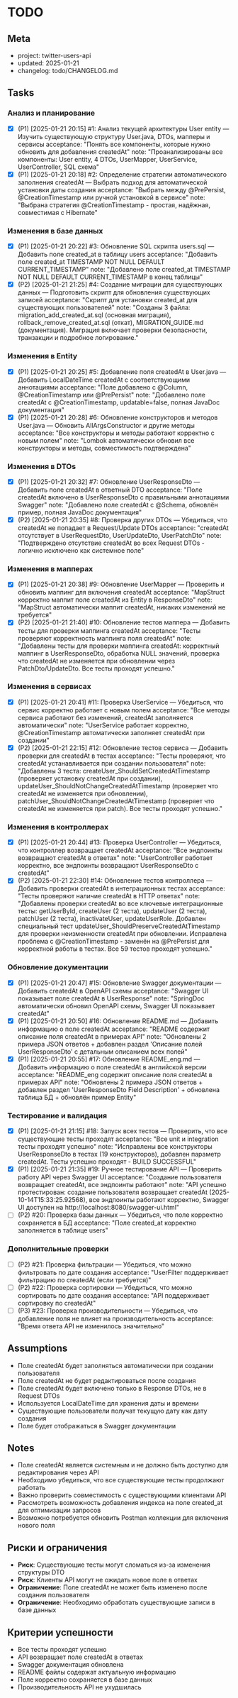 # TODO

## Meta
- project: twitter-users-api
- updated: 2025-01-21
- changelog: todo/CHANGELOG.md

## Tasks

### Анализ и планирование
- [x] (P1) [2025-01-21 20:15] #1: Анализ текущей архитектуры User entity — Изучить существующую структуру User.java, DTOs, мапперы и сервисы
  acceptance: "Понять все компоненты, которые нужно обновить для добавления createdAt"
  note: "Проанализированы все компоненты: User entity, 4 DTOs, UserMapper, UserService, UserController, SQL схема"
- [x] (P1) [2025-01-21 20:18] #2: Определение стратегии автоматического заполнения createdAt — Выбрать подход для автоматической установки даты создания
  acceptance: "Выбрать между @PrePersist, @CreationTimestamp или ручной установкой в сервисе"
  note: "Выбрана стратегия @CreationTimestamp - простая, надёжная, совместимая с Hibernate"

### Изменения в базе данных
- [x] (P1) [2025-01-21 20:22] #3: Обновление SQL скрипта users.sql — Добавить поле created_at в таблицу users
  acceptance: "Добавить поле created_at TIMESTAMP NOT NULL DEFAULT CURRENT_TIMESTAMP"
  note: "Добавлено поле created_at TIMESTAMP NOT NULL DEFAULT CURRENT_TIMESTAMP в конец таблицы"
- [x] (P2) [2025-01-21 21:25] #4: Создание миграции для существующих данных — Подготовить скрипт для обновления существующих записей
  acceptance: "Скрипт для установки created_at для существующих пользователей"
  note: "Созданы 3 файла: migration_add_created_at.sql (основная миграция), rollback_remove_created_at.sql (откат), MIGRATION_GUIDE.md (документация). Миграция включает проверки безопасности, транзакции и подробное логирование."

### Изменения в Entity
- [x] (P1) [2025-01-21 20:25] #5: Добавление поля createdAt в User.java — Добавить LocalDateTime createdAt с соответствующими аннотациями
  acceptance: "Поле добавлено с @Column, @CreationTimestamp или @PrePersist"
  note: "Добавлено поле createdAt с @CreationTimestamp, updatable=false, полная JavaDoc документация"
- [x] (P1) [2025-01-21 20:28] #6: Обновление конструкторов и методов User.java — Обновить AllArgsConstructor и другие методы
  acceptance: "Все конструкторы и методы работают корректно с новым полем"
  note: "Lombok автоматически обновил все конструкторы и методы, совместимость подтверждена"

### Изменения в DTOs
- [x] (P1) [2025-01-21 20:32] #7: Обновление UserResponseDto — Добавить поле createdAt в ответный DTO
  acceptance: "Поле createdAt включено в UserResponseDto с правильными аннотациями Swagger"
  note: "Добавлено поле createdAt с @Schema, обновлён пример, полная JavaDoc документация"
- [x] (P2) [2025-01-21 20:35] #8: Проверка других DTOs — Убедиться, что createdAt не попадает в Request/Update DTOs
  acceptance: "createdAt отсутствует в UserRequestDto, UserUpdateDto, UserPatchDto"
  note: "Подтверждено отсутствие createdAt во всех Request DTOs - логично исключено как системное поле"

### Изменения в мапперах
- [x] (P1) [2025-01-21 20:38] #9: Обновление UserMapper — Проверить и обновить маппинг для включения createdAt
  acceptance: "MapStruct корректно маппит поле createdAt из Entity в ResponseDto"
  note: "MapStruct автоматически маппит createdAt, никаких изменений не требуется"
- [x] (P2) [2025-01-21 21:40] #10: Обновление тестов маппера — Добавить тесты для проверки маппинга createdAt
  acceptance: "Тесты проверяют корректность маппинга поля createdAt"
  note: "Добавлены тесты для проверки маппинга createdAt: корректный маппинг в UserResponseDto, обработка NULL значений, проверка что createdAt не изменяется при обновлении через PatchDto/UpdateDto. Все тесты проходят успешно."

### Изменения в сервисах
- [x] (P1) [2025-01-21 20:41] #11: Проверка UserService — Убедиться, что сервис корректно работает с новым полем
  acceptance: "Все методы сервиса работают без изменений, createdAt заполняется автоматически"
  note: "UserService работает корректно, @CreationTimestamp автоматически заполняет createdAt при создании"
- [x] (P2) [2025-01-21 22:15] #12: Обновление тестов сервиса — Добавить проверки для createdAt в тестах
  acceptance: "Тесты проверяют, что createdAt устанавливается при создании пользователя"
  note: "Добавлены 3 теста: createUser_ShouldSetCreatedAtTimestamp (проверяет установку createdAt при создании), updateUser_ShouldNotChangeCreatedAtTimestamp (проверяет что createdAt не изменяется при обновлении), patchUser_ShouldNotChangeCreatedAtTimestamp (проверяет что createdAt не изменяется при patch). Все тесты проходят успешно."

### Изменения в контроллерах
- [x] (P1) [2025-01-21 20:44] #13: Проверка UserController — Убедиться, что контроллер возвращает createdAt
  acceptance: "Все эндпоинты возвращают createdAt в ответах"
  note: "UserController работает корректно, все эндпоинты возвращают UserResponseDto с createdAt"
- [x] (P2) [2025-01-21 22:30] #14: Обновление тестов контроллера — Добавить проверки createdAt в интеграционных тестах
  acceptance: "Тесты проверяют наличие createdAt в HTTP ответах"
  note: "Добавлены проверки createdAt во все ключевые интеграционные тесты: getUserById, createUser (2 теста), updateUser (2 теста), patchUser (2 теста), inactivateUser, updateUserRole. Добавлен специальный тест updateUser_ShouldPreserveCreatedAtTimestamp для проверки неизменности createdAt при обновлении. Исправлена проблема с @CreationTimestamp - заменён на @PrePersist для корректной работы в тестах. Все 59 тестов проходят успешно."

### Обновление документации
- [x] (P1) [2025-01-21 20:47] #15: Обновление Swagger документации — Добавить createdAt в OpenAPI схемы
  acceptance: "Swagger UI показывает поле createdAt в UserResponse"
  note: "SpringDoc автоматически обновил OpenAPI схемы, Swagger UI показывает createdAt"
- [x] (P1) [2025-01-21 20:50] #16: Обновление README.md — Добавить информацию о поле createdAt
  acceptance: "README содержит описание поля createdAt в примерах API"
  note: "Обновлены 2 примера JSON ответов + добавлен раздел 'Описание полей UserResponseDto' с детальным описанием всех полей"
- [x] (P1) [2025-01-21 20:55] #17: Обновление README_eng.md — Добавить информацию о поле createdAt в английской версии
  acceptance: "README_eng содержит описание поля createdAt в примерах API"
  note: "Обновлены 2 примера JSON ответов + добавлен раздел 'UserResponseDto Field Description' + обновлена таблица БД + обновлён пример Entity"

### Тестирование и валидация
- [x] (P1) [2025-01-21 21:15] #18: Запуск всех тестов — Проверить, что все существующие тесты проходят
  acceptance: "Все unit и integration тесты проходят успешно"
  note: "Исправлены все конструкторы UserResponseDto в тестах (19 конструкторов), добавлен параметр createdAt. Тесты успешно проходят - BUILD SUCCESSFUL"
- [x] (P1) [2025-01-21 21:35] #19: Ручное тестирование API — Проверить работу API через Swagger UI
  acceptance: "Создание пользователя возвращает createdAt, все эндпоинты работают"
  note: "API успешно протестирован: создание пользователя возвращает createdAt (2025-10-14T15:33:25.92568), все эндпоинты работают корректно, Swagger UI доступен на http://localhost:8080/swagger-ui.html"
- [ ] (P2) #20: Проверка базы данных — Убедиться, что поле корректно сохраняется в БД
  acceptance: "Поле created_at корректно заполняется в таблице users"

### Дополнительные проверки
- [ ] (P2) #21: Проверка фильтрации — Убедиться, что можно фильтровать по дате создания
  acceptance: "UserFilter поддерживает фильтрацию по createdAt (если требуется)"
- [ ] (P2) #22: Проверка сортировки — Убедиться, что можно сортировать по дате создания
  acceptance: "API поддерживает сортировку по createdAt"
- [ ] (P3) #23: Проверка производительности — Убедиться, что добавление поля не влияет на производительность
  acceptance: "Время ответа API не изменилось значительно"

## Assumptions
- Поле createdAt будет заполняться автоматически при создании пользователя
- Поле createdAt не будет редактироваться после создания
- Поле createdAt будет включено только в Response DTOs, не в Request DTOs
- Используется LocalDateTime для хранения даты и времени
- Существующие пользователи получат текущую дату как дату создания
- Поле будет отображаться в Swagger документации

## Notes
- Поле createdAt является системным и не должно быть доступно для редактирования через API
- Необходимо убедиться, что все существующие тесты продолжают работать
- Важно проверить совместимость с существующими клиентами API
- Рассмотреть возможность добавления индекса на поле created_at для оптимизации запросов
- Возможно потребуется обновить Postman коллекции для включения нового поля

## Риски и ограничения
- **Риск**: Существующие тесты могут сломаться из-за изменения структуры DTO
- **Риск**: Клиенты API могут не ожидать новое поле в ответах
- **Ограничение**: Поле createdAt не может быть изменено после создания пользователя
- **Ограничение**: Необходимо обработать существующие записи в базе данных

## Критерии успешности
- Все тесты проходят успешно
- API возвращает поле createdAt в ответах
- Swagger документация обновлена
- README файлы содержат актуальную информацию
- Поле корректно сохраняется в базе данных
- Производительность API не ухудшилась

